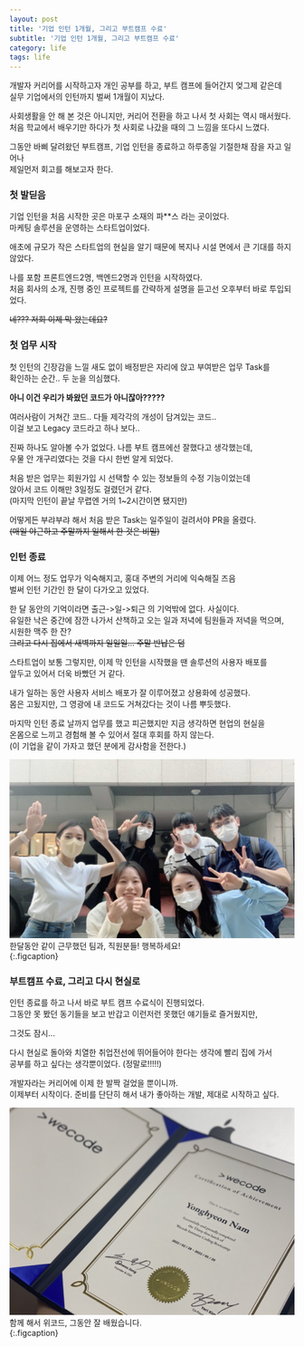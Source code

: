 ```yaml
---
layout: post
title: '기업 인턴 1개월, 그리고 부트캠프 수료'
subtitle: '기업 인턴 1개월, 그리고 부트캠프 수료'
category: life
tags: life
---
```


<!-- more -->

개발자 커리어를 시작하고자 개인 공부를 하고, 부트 캠프에 들어간지 엊그제 같은데  
실무 기업에서의 인턴까지 벌써 1개월이 지났다.  

사회생활을 안 해 본 것은 아니지만, 커리어 전환을 하고 나서 첫 사회는 역시 매서웠다.  
처음 학교에서 배우기만 하다가 첫 사회로 나갔을 때의 그 느낌을 또다시 느꼈다.  

그동안 바삐 달려왔던 부트캠프, 기업 인턴을 종료하고 하루종일 기절한채 잠을 자고 일어나  
제일먼저 회고를 해보고자 한다.  

### 첫 발딛음  
기업 인턴을 처음 시작한 곳은 마포구 소재의 파**스 라는 곳이었다.  
마케팅 솔루션을 운영하는 스타트업이었다.  

애초에 규모가 작은 스타트업의 현실을 알기 때문에 복지나 시설 면에서 큰 기대를 하지 않았다.  

나를 포함 프론트엔드2명, 백엔드2명과 인턴을 시작하였다.  
처음 회사의 소개, 진행 중인 프로젝트를 간략하게 설명을 듣고선 오후부터 바로 투입되었다.  

~~네??? 저희 이제 막 왔는데요?~~  

### 첫 업무 시작  
첫 인턴의 긴장감을 느낄 새도 없이 배정받은 자리에 앉고 부여받은 업무 Task를  
확인하는 순간.. 두 눈을 의심했다.  

__아니 이건 우리가 봐왔던 코드가 아니잖아?????__  

여러사람이 거쳐간 코드.. 다들 제각각의 개성이 담겨있는 코드..  
이걸 보고 Legacy 코드라고 하나 보다..  

진짜 하나도 알아볼 수가 없었다. 나름 부트 캠프에선 잘했다고 생각했는데,  
우물 안 개구리였다는 것을 다시 한번 알게 되었다.  

처음 받은 업무는 회원가입 시 선택할 수 있는 정보들의 수정 기능이었는데  
앉아서 코드 이해만 3일정도 걸렸던거 같다.  
(마지막 인턴이 끝날 무렵엔 거의 1~2시간이면 됐지만)  

어떻게든 부랴부랴 해서 처음 받은 Task는 일주일이 걸려서야 PR을 올렸다.  
~~(매일 야근하고 주말까지 일해서 한 것은 비밀)~~  

### 인턴 종료  
이제 어느 정도 업무가 익숙해지고, 홍대 주변의 거리에 익숙해질 즈음  
벌써 인턴 기간인 한 달이 다가오고 있었다.  

한 달 동안의 기억이라면 출근->일->퇴근 의 기억밖에 없다. 사실이다.  
유일한 낙은 중간에 잠깐 나가서 산책하고 오는 일과 저녁에 팀원들과 저녁을 먹으며,  
시원한 맥주 한 잔?  
~~그리고 다시 집에서 새벽까지 일일일... 주말 반납은 덤~~  

스타트업이 보통 그렇지만, 이제 막 인턴을 시작했을 땐 솔루션의 사용자 배포를  
앞두고 있어서 더욱 바빴던 거 같다.  

내가 일하는 동안 사용자 서비스 배포가 잘 이루어졌고 상용화에 성공했다.  
몸은 고됬지만, 그 영광에 내 코드도 거쳐갔다는 것이 나름 뿌듯했다.  

마지막 인턴 종료 날까지 업무를 했고 피곤했지만 지금 생각하면 현업의 현실을  
온몸으로 느끼고 경험해 볼 수 있어서 절대 후회를 하지 않는다.  
(이 기업을 같이 가자고 했던 분에게 감사함을 전한다.)  

![mix](/assets/img/life/2022-05-22-life/mix.png)  
한달동안 같이 근무했던 팀과, 직원분들! 행복하세요!  
{:.figcaption}  

### 부트캠프 수료, 그리고 다시 현실로  
인턴 종료를 하고 나서 바로 부트 캠프 수료식이 진행되었다.  
그동안 못 봤던 동기들을 보고 반갑고 이런저런 못했던 얘기들로 즐거웠지만,

그것도 잠시...  

다시 현실로 돌아와 치열한 취업전선에 뛰어들어야 한다는 생각에 빨리 집에 가서  
공부를 하고 싶다는 생각뿐이었다. (정말로!!!!!)  

개발자라는 커리어에 이제 한 발짝 걸었을 뿐이니까.  
이제부터 시작이다. 준비를 단단히 해서 내가 좋아하는 개발, 제대로 시작하고 싶다.  

![Completion](/assets/img/life/2022-05-22-life/tnfy.jpg)  
함께 해서 위코드, 그동안 잘 배웠습니다.  
{:.figcaption} 



